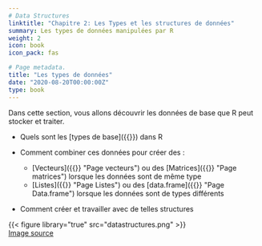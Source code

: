 ```yaml
---
# Data Structures
linktitle: "Chapitre 2: Les Types et les structures de données"
summary: Les types de données manipulées par R
weight: 2
icon: book
icon_pack: fas

# Page metadata.
title: "Les types de données"
date: "2020-08-20T00:00:00Z"
type: book  
---
```


Dans cette section, vous allons découvrir les données de base que R peut stocker et traiter. 

* Quels sont les [types de base]({{<relref path="2019-02-19-basic-data-types">}})  dans R

* Comment combiner ces données pour créer des : 
   
  + [Vecteurs]({{<relref path="2019-02-27-vectors">}} "Page vecteurs") ou des [Matrices]({{<relref path="2019-03-07-matrices">}} "Page matrices") lorsque les données sont de même type
  + [Listes]({{<relref path="2019-03-05-lists">}} "Page Listes")  ou des [data.frame]({{<relref path="2020-08-r-data-frames">}} "Page Data.frame") lorsque les données sont de types différents

* Comment créer et travailler avec de telles structures  

{{< figure library="true" src="datastructures.png" >}}  
<a href="https://hackernoon.com/50-data-structure-and-algorithms-interview-questions-for-programmers-b4b1ac61f5b0" target="_blank">Image source</a>

